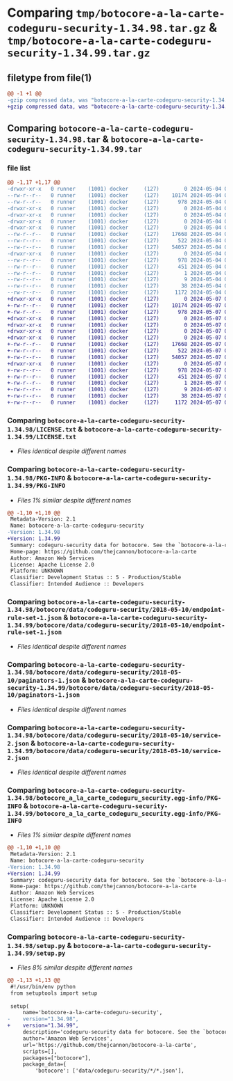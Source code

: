 # Comparing `tmp/botocore-a-la-carte-codeguru-security-1.34.98.tar.gz` & `tmp/botocore-a-la-carte-codeguru-security-1.34.99.tar.gz`

## filetype from file(1)

```diff
@@ -1 +1 @@
-gzip compressed data, was "botocore-a-la-carte-codeguru-security-1.34.98.tar", last modified: Sat May  4 01:01:15 2024, max compression
+gzip compressed data, was "botocore-a-la-carte-codeguru-security-1.34.99.tar", last modified: Tue May  7 01:02:17 2024, max compression
```

## Comparing `botocore-a-la-carte-codeguru-security-1.34.98.tar` & `botocore-a-la-carte-codeguru-security-1.34.99.tar`

### file list

```diff
@@ -1,17 +1,17 @@
-drwxr-xr-x   0 runner    (1001) docker     (127)        0 2024-05-04 01:01:15.026039 botocore-a-la-carte-codeguru-security-1.34.98/
--rw-r--r--   0 runner    (1001) docker     (127)    10174 2024-05-04 01:01:14.000000 botocore-a-la-carte-codeguru-security-1.34.98/LICENSE.txt
--rw-r--r--   0 runner    (1001) docker     (127)      978 2024-05-04 01:01:15.026039 botocore-a-la-carte-codeguru-security-1.34.98/PKG-INFO
-drwxr-xr-x   0 runner    (1001) docker     (127)        0 2024-05-04 01:01:15.026039 botocore-a-la-carte-codeguru-security-1.34.98/botocore/
-drwxr-xr-x   0 runner    (1001) docker     (127)        0 2024-05-04 01:01:15.026039 botocore-a-la-carte-codeguru-security-1.34.98/botocore/data/
-drwxr-xr-x   0 runner    (1001) docker     (127)        0 2024-05-04 01:01:15.026039 botocore-a-la-carte-codeguru-security-1.34.98/botocore/data/codeguru-security/
-drwxr-xr-x   0 runner    (1001) docker     (127)        0 2024-05-04 01:01:15.026039 botocore-a-la-carte-codeguru-security-1.34.98/botocore/data/codeguru-security/2018-05-10/
--rw-r--r--   0 runner    (1001) docker     (127)    17668 2024-05-04 01:01:11.000000 botocore-a-la-carte-codeguru-security-1.34.98/botocore/data/codeguru-security/2018-05-10/endpoint-rule-set-1.json
--rw-r--r--   0 runner    (1001) docker     (127)      522 2024-05-04 01:01:11.000000 botocore-a-la-carte-codeguru-security-1.34.98/botocore/data/codeguru-security/2018-05-10/paginators-1.json
--rw-r--r--   0 runner    (1001) docker     (127)    54057 2024-05-04 01:01:11.000000 botocore-a-la-carte-codeguru-security-1.34.98/botocore/data/codeguru-security/2018-05-10/service-2.json
-drwxr-xr-x   0 runner    (1001) docker     (127)        0 2024-05-04 01:01:15.026039 botocore-a-la-carte-codeguru-security-1.34.98/botocore_a_la_carte_codeguru_security.egg-info/
--rw-r--r--   0 runner    (1001) docker     (127)      978 2024-05-04 01:01:14.000000 botocore-a-la-carte-codeguru-security-1.34.98/botocore_a_la_carte_codeguru_security.egg-info/PKG-INFO
--rw-r--r--   0 runner    (1001) docker     (127)      451 2024-05-04 01:01:14.000000 botocore-a-la-carte-codeguru-security-1.34.98/botocore_a_la_carte_codeguru_security.egg-info/SOURCES.txt
--rw-r--r--   0 runner    (1001) docker     (127)        1 2024-05-04 01:01:14.000000 botocore-a-la-carte-codeguru-security-1.34.98/botocore_a_la_carte_codeguru_security.egg-info/dependency_links.txt
--rw-r--r--   0 runner    (1001) docker     (127)        9 2024-05-04 01:01:14.000000 botocore-a-la-carte-codeguru-security-1.34.98/botocore_a_la_carte_codeguru_security.egg-info/top_level.txt
--rw-r--r--   0 runner    (1001) docker     (127)       38 2024-05-04 01:01:15.026039 botocore-a-la-carte-codeguru-security-1.34.98/setup.cfg
--rw-r--r--   0 runner    (1001) docker     (127)     1172 2024-05-04 01:01:14.000000 botocore-a-la-carte-codeguru-security-1.34.98/setup.py
+drwxr-xr-x   0 runner    (1001) docker     (127)        0 2024-05-07 01:02:17.044089 botocore-a-la-carte-codeguru-security-1.34.99/
+-rw-r--r--   0 runner    (1001) docker     (127)    10174 2024-05-07 01:02:16.000000 botocore-a-la-carte-codeguru-security-1.34.99/LICENSE.txt
+-rw-r--r--   0 runner    (1001) docker     (127)      978 2024-05-07 01:02:17.044089 botocore-a-la-carte-codeguru-security-1.34.99/PKG-INFO
+drwxr-xr-x   0 runner    (1001) docker     (127)        0 2024-05-07 01:02:17.044089 botocore-a-la-carte-codeguru-security-1.34.99/botocore/
+drwxr-xr-x   0 runner    (1001) docker     (127)        0 2024-05-07 01:02:17.044089 botocore-a-la-carte-codeguru-security-1.34.99/botocore/data/
+drwxr-xr-x   0 runner    (1001) docker     (127)        0 2024-05-07 01:02:17.044089 botocore-a-la-carte-codeguru-security-1.34.99/botocore/data/codeguru-security/
+drwxr-xr-x   0 runner    (1001) docker     (127)        0 2024-05-07 01:02:17.044089 botocore-a-la-carte-codeguru-security-1.34.99/botocore/data/codeguru-security/2018-05-10/
+-rw-r--r--   0 runner    (1001) docker     (127)    17668 2024-05-07 01:02:10.000000 botocore-a-la-carte-codeguru-security-1.34.99/botocore/data/codeguru-security/2018-05-10/endpoint-rule-set-1.json
+-rw-r--r--   0 runner    (1001) docker     (127)      522 2024-05-07 01:02:10.000000 botocore-a-la-carte-codeguru-security-1.34.99/botocore/data/codeguru-security/2018-05-10/paginators-1.json
+-rw-r--r--   0 runner    (1001) docker     (127)    54057 2024-05-07 01:02:10.000000 botocore-a-la-carte-codeguru-security-1.34.99/botocore/data/codeguru-security/2018-05-10/service-2.json
+drwxr-xr-x   0 runner    (1001) docker     (127)        0 2024-05-07 01:02:17.044089 botocore-a-la-carte-codeguru-security-1.34.99/botocore_a_la_carte_codeguru_security.egg-info/
+-rw-r--r--   0 runner    (1001) docker     (127)      978 2024-05-07 01:02:17.000000 botocore-a-la-carte-codeguru-security-1.34.99/botocore_a_la_carte_codeguru_security.egg-info/PKG-INFO
+-rw-r--r--   0 runner    (1001) docker     (127)      451 2024-05-07 01:02:17.000000 botocore-a-la-carte-codeguru-security-1.34.99/botocore_a_la_carte_codeguru_security.egg-info/SOURCES.txt
+-rw-r--r--   0 runner    (1001) docker     (127)        1 2024-05-07 01:02:17.000000 botocore-a-la-carte-codeguru-security-1.34.99/botocore_a_la_carte_codeguru_security.egg-info/dependency_links.txt
+-rw-r--r--   0 runner    (1001) docker     (127)        9 2024-05-07 01:02:17.000000 botocore-a-la-carte-codeguru-security-1.34.99/botocore_a_la_carte_codeguru_security.egg-info/top_level.txt
+-rw-r--r--   0 runner    (1001) docker     (127)       38 2024-05-07 01:02:17.044089 botocore-a-la-carte-codeguru-security-1.34.99/setup.cfg
+-rw-r--r--   0 runner    (1001) docker     (127)     1172 2024-05-07 01:02:16.000000 botocore-a-la-carte-codeguru-security-1.34.99/setup.py
```

### Comparing `botocore-a-la-carte-codeguru-security-1.34.98/LICENSE.txt` & `botocore-a-la-carte-codeguru-security-1.34.99/LICENSE.txt`

 * *Files identical despite different names*

### Comparing `botocore-a-la-carte-codeguru-security-1.34.98/PKG-INFO` & `botocore-a-la-carte-codeguru-security-1.34.99/PKG-INFO`

 * *Files 1% similar despite different names*

```diff
@@ -1,10 +1,10 @@
 Metadata-Version: 2.1
 Name: botocore-a-la-carte-codeguru-security
-Version: 1.34.98
+Version: 1.34.99
 Summary: codeguru-security data for botocore. See the `botocore-a-la-carte` package for more info.
 Home-page: https://github.com/thejcannon/botocore-a-la-carte
 Author: Amazon Web Services
 License: Apache License 2.0
 Platform: UNKNOWN
 Classifier: Development Status :: 5 - Production/Stable
 Classifier: Intended Audience :: Developers
```

### Comparing `botocore-a-la-carte-codeguru-security-1.34.98/botocore/data/codeguru-security/2018-05-10/endpoint-rule-set-1.json` & `botocore-a-la-carte-codeguru-security-1.34.99/botocore/data/codeguru-security/2018-05-10/endpoint-rule-set-1.json`

 * *Files identical despite different names*

### Comparing `botocore-a-la-carte-codeguru-security-1.34.98/botocore/data/codeguru-security/2018-05-10/paginators-1.json` & `botocore-a-la-carte-codeguru-security-1.34.99/botocore/data/codeguru-security/2018-05-10/paginators-1.json`

 * *Files identical despite different names*

### Comparing `botocore-a-la-carte-codeguru-security-1.34.98/botocore/data/codeguru-security/2018-05-10/service-2.json` & `botocore-a-la-carte-codeguru-security-1.34.99/botocore/data/codeguru-security/2018-05-10/service-2.json`

 * *Files identical despite different names*

### Comparing `botocore-a-la-carte-codeguru-security-1.34.98/botocore_a_la_carte_codeguru_security.egg-info/PKG-INFO` & `botocore-a-la-carte-codeguru-security-1.34.99/botocore_a_la_carte_codeguru_security.egg-info/PKG-INFO`

 * *Files 1% similar despite different names*

```diff
@@ -1,10 +1,10 @@
 Metadata-Version: 2.1
 Name: botocore-a-la-carte-codeguru-security
-Version: 1.34.98
+Version: 1.34.99
 Summary: codeguru-security data for botocore. See the `botocore-a-la-carte` package for more info.
 Home-page: https://github.com/thejcannon/botocore-a-la-carte
 Author: Amazon Web Services
 License: Apache License 2.0
 Platform: UNKNOWN
 Classifier: Development Status :: 5 - Production/Stable
 Classifier: Intended Audience :: Developers
```

### Comparing `botocore-a-la-carte-codeguru-security-1.34.98/setup.py` & `botocore-a-la-carte-codeguru-security-1.34.99/setup.py`

 * *Files 8% similar despite different names*

```diff
@@ -1,13 +1,13 @@
 #!/usr/bin/env python
 from setuptools import setup
 
 setup(
     name='botocore-a-la-carte-codeguru-security',
-    version="1.34.98",
+    version="1.34.99",
     description='codeguru-security data for botocore. See the `botocore-a-la-carte` package for more info.',
     author='Amazon Web Services',
     url='https://github.com/thejcannon/botocore-a-la-carte',
     scripts=[],
     packages=["botocore"],
     package_data={
         'botocore': ['data/codeguru-security/*/*.json'],
```

